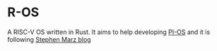 # R-OS

A RISC-V OS written in Rust. It aims to help developing [PI-OS](https://github.com/rafaelRiv/pi-os) and it is following [Stephen Marz blog](https://osblog.stephenmarz.com/)

